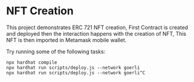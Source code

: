 # NFT Creation 

This project demonstrates ERC 721 NFT creation, First Contract is created and deployed then the interaction happens with the creation of NFT, This NFT is then imported in Metamask mobile wallet.   

Try running some of the following tasks:

```shell
npx hardhat compile
npx hardhat run scripts/deploy.js --network goerli
npx hardhat run scripts/deploy.js --network goerli^C
```
